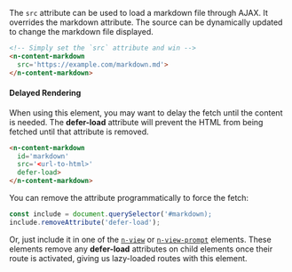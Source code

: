 
The `src` attribute can be used to load a markdown file through AJAX. It overrides the markdown attribute. The source can be dynamically updated to change the markdown file displayed.

```html
<!-- Simply set the `src` attribute and win -->
<n-content-markdown 
  src='https://example.com/markdown.md'>
</n-content-markdown>
```

#### Delayed Rendering

When using this element, you may want to delay the fetch until the content is needed. The **defer-load** attribute will prevent the HTML from being fetched until that attribute is removed.

```html
<n-content-markdown 
  id='markdown' 
  src='<url-to-html>' 
  defer-load> 
</n-content-markdown>
```

You can remove the attribute programmatically to force the fetch:

```javascript
const include = document.querySelector('#markdown);
include.removeAttribute('defer-load');
```

Or, just include it in one of the [`n-view`](/components/n-view) or [`n-view-prompt`](/components/n-view-prompt) elements. These elements remove any **defer-load** attributes on child elements once their route is activated, giving us lazy-loaded routes with this element.